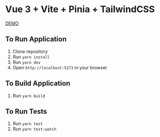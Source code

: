 # Vue 3 + Vite + Pinia + TailwindCSS
[DEMO](https://xuhu.netlify.app/)

## To Run Application

1. Clone repository
2. Run `yarn install`
3. Run `yarn dev`
4. Open `http://localhost:5173` in your browser

## To Build Application

1. Run `yarn build`

## To Run Tests

1. Run `yarn test`
2. Run `yarn test:watch`

